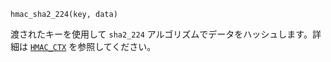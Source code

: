 ```
hmac_sha2_224(key, data)
```

渡されたキーを使用して `sha2_224` アルゴリズムでデータをハッシュします。詳細は [`HMAC_CTX`](@ref) を参照してください。
